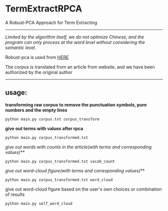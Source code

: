 # TermExtractRPCA

A Robust-PCA Approach for Term Extracting


---


_Limited by the algorithm itself, we do not optimize Chinese, and the program can only process at the word level without
considering the semantic level._

Robust-pca is used from [HERE]("https://github.com/14MBD4/pytorch-RPCA")

The corpus is translated from an article from website, and we have been authorized by the original author



---

## usage:

**transforming raw corpus to remove the punctuation symbols, pure numbers and the empty lines**

``python main.py corpus.txt corpus_transform``

**give out terms with values after rpca**

``python main.py corpus_transformed.txt``

**give out words with counts in the article*(with terms and corresponding values)***

``python main.py corpus_transformed.txt vocab_count``

**give out word-cloud figure*(with terms and corresponding values)***

``python main.py corpus_transformed.txt word_cloud``

give out word-cloud figure based on the user's own choices or combination of results

``python main.py self_word_cloud``
